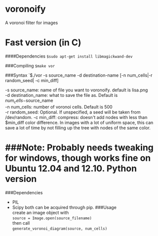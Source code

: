 voronoify
=========

A voronoi filter for images

Fast version (in C)
=========
####Dependencies 
`$sudo apt-get install libmagickwand-dev`

###Compiling 
`$make vor`

###Syntax
`$./vor -s source_name -d destination-name [-n num_cells|-r random_seed| -c min_diff]

-s source_name: name of file you want to voronoify. default is lisa.png  
-d destination_name: what to save the file as. Default is $num_cells-$source_name  
-n num_cells: number of voronoi cells. Default is 500  
-r random_seed: Optional. If unspecified, a seed will be taken from /dev/random.
-c min_diff: compress: doesn't add nodes with less than $min_diff color difference. 
  In images with a lot of uniform space, this can save a lot of time by not filling up the tree with nodes of the same color.

###Note: 
Probably needs tweaking for windows, though works fine on Ubuntu 12.04 and 12.10.
Python version
=======
###Dependencies 
* PIL
* Scipy
both can be acquired through pip. 
###Usage  
create an image object with  
`source = Image.open(source_filename)`  
then call  
`generate_voronoi_diagram(source, num_cells)`  
